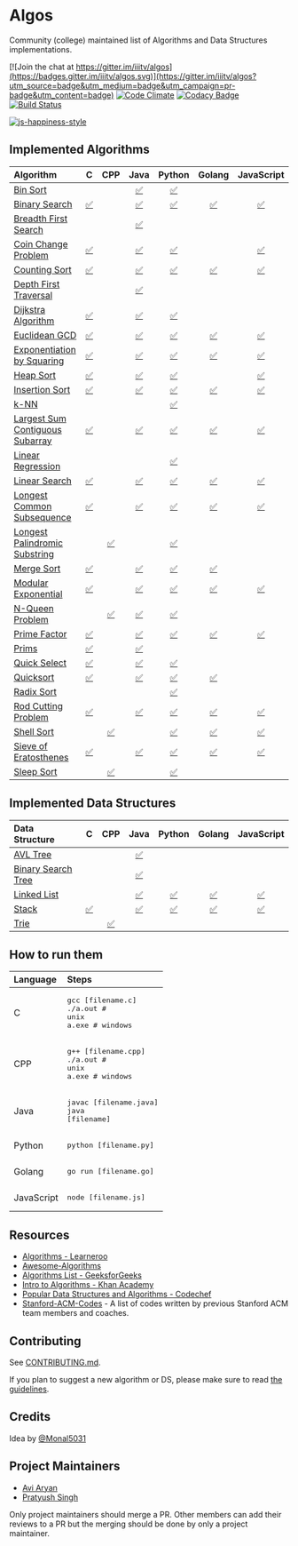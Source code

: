 # Algos

Community (college) maintained list of Algorithms and Data Structures implementations.

[![Join the chat at https://gitter.im/iiitv/algos](https://badges.gitter.im/iiitv/algos.svg)](https://gitter.im/iiitv/algos?utm_source=badge&utm_medium=badge&utm_campaign=pr-badge&utm_content=badge)
[![Code Climate](https://codeclimate.com/github/iiitv/algos/badges/gpa.svg)](https://codeclimate.com/github/iiitv/algos)
[![Codacy Badge](https://api.codacy.com/project/badge/Grade/c10c3fd13edb475ca1bf77d4291d54b4)](https://www.codacy.com/app/aviaryan/algos?utm_source=github.com&amp;utm_medium=referral&amp;utm_content=iiitv/algos&amp;utm_campaign=Badge_Grade)
[![Build Status](https://travis-ci.org/iiitv/algos.svg?branch=master)](https://travis-ci.org/iiitv/algos)

[![js-happiness-style](https://cdn.rawgit.com/JedWatson/happiness/master/badge.svg)](https://github.com/JedWatson/happiness)


## Implemented Algorithms


| Algorithm | C | CPP | Java | Python | Golang | JavaScript |
|:--------------|:----------------:|:----------------:|:----------------:|:-----------------:|:-----------------:|:-----------------:|
| [Bin Sort](http://www.cdn.geeksforgeeks.org/bucket-sort-2/)| | |[:white_check_mark:](bin_sort/BinSort.java) | [:white_check_mark:](bin_sort/bin_sort.py) | | |
| [Binary Search](https://en.wikipedia.org/wiki/Binary_search_algorithm) | [:white_check_mark:](binary_search/binary_search.c) | | [:white_check_mark:](binary_search/BinarySearch.java) | [:white_check_mark:](binary_search/binary_search.py) | [:white_check_mark:](binary_search/binary_search.go) | [:white_check_mark:](binary_search/binarySearch.js) |
| [Breadth First Search](https://en.wikipedia.org/wiki/Breadth-first_search) | | | [:white_check_mark:](breadth_first_search/BreadthFirstSearch.java) | | | |
| [Coin Change Problem](http://www.algorithmist.com/index.php/Coin_Change) | [:white_check_mark:](coin_change_problem/coin_change_problem.c) | | [:white_check_mark:](coin_change_problem/CoinChange.java) | [:white_check_mark:](coin_change_problem/coin_change_problem.py) | | [:white_check_mark:](coin_change_problem/coinChangeProblem.js) |
| [Counting Sort](http://www.geeksforgeeks.org/counting-sort/)| [:white_check_mark:](counting_sort/counting_sort.c) | | [:white_check_mark:](counting_sort/CountingSort.java) | [:white_check_mark:](counting_sort/counting_sort.py) | [:white_check_mark:](counting_sort/counting_sort.go) | [:white_check_mark:](counting_sort/countingSort.js) |
| [Depth First Traversal](http://www.geeksforgeeks.org/depth-first-traversal-for-a-graph/) | | | [:white_check_mark:](depth_first_traversal/DepthFirstTraversal.java) | | | |
| [Dijkstra Algorithm](https://en.wikipedia.org/wiki/Dijkstra's_algorithm) | [:white_check_mark:](dijkstra/dijkstra.c) | | [:white_check_mark:](dijkstra/Dijkstra.java) | [:white_check_mark:](dijkstra/dijkstra.py) | | |
| [Euclidean GCD](https://en.wikipedia.org/wiki/Euclidean_algorithm) | [:white_check_mark:](euclidean_gcd/euclidean_gcd.c) | | [:white_check_mark:](euclidean_gcd/EuclideanGCD.java) | [:white_check_mark:](euclidean_gcd/euclidean_gcd.py) | [:white_check_mark:](euclidean_gcd/euclidean_gcd.go) | [:white_check_mark:](euclidean_gcd/euclideanGCD.js) |
| [Exponentiation by Squaring](https://en.wikipedia.org/wiki/Exponentiation_by_squaring) | [:white_check_mark:](exponentiation_by_squaring/exponentiation_by_squaring.c) | | [:white_check_mark:](exponentiation_by_squaring/ExponentiationBySquaring.java) | [:white_check_mark:](exponentiation_by_squaring/exponentiation_by_squaring.py) | [:white_check_mark:](exponentiation_by_squaring/exponentiation_by_squaring.go) | [:white_check_mark:](exponentiation_by_squaring/exponentiationBySquaring.js) |
| [Heap Sort](https://en.wikipedia.org/wiki/Heapsort) | [:white_check_mark:](heap_sort/heap_sort.c) | | [:white_check_mark:](heap_sort/HeapSort.java) | [:white_check_mark:](heap_sort/heap_sort.py) | | [:white_check_mark:](heap_sort/heapSort.js) |
| [Insertion Sort](https://en.wikipedia.org/wiki/Insertion_sort) | [:white_check_mark:](insertion_sort/insertion_sort.c) | | [:white_check_mark:](insertion_sort/InsertionSort.java)| [:white_check_mark:](insertion_sort/insertion_sort.py) | [:white_check_mark:](insertion_sort/insertion_sort.go) | [:white_check_mark:](insertion_sort/insertionSort.js) |
| [k-NN](https://en.wikipedia.org/wiki/K-nearest_neighbors_algorithm) | | | | [:white_check_mark:](k_nn/k_nn.py) | | |
| [Largest Sum Contiguous Subarray](http://www.geeksforgeeks.org/largest-sum-contiguous-subarray/) | [:white_check_mark:](largest_sum_contiguous_subarray/largestSumContiguousSubarray.c) | | [:white_check_mark:](largest_sum_contiguous_subarray/LargestSumContiguousSubarray.java) | [:white_check_mark:](largest_sum_contiguous_subarray/largest_sum_contiguous_subarray.py) | [:white_check_mark:](largest_sum_contiguous_subarray/largestSumContiguousSubarray.go) | [:white_check_mark:](largest_sum_contiguous_subarray/largestSumContiguousSubarray.js) |
| [Linear Regression](https://en.wikipedia.org/wiki/Linear_regression) | | | | [:white_check_mark:](linear_regression/linear_regression.py) | | |
| [Linear Search](https://en.wikipedia.org/wiki/Linear_search) | [:white_check_mark:](linear_search/linear_search.c) | | [:white_check_mark:](linear_search/LinearSearch.java) | [:white_check_mark:](linear_search/linear_search.py) | [:white_check_mark:](linear_search/linear-search.go) | [:white_check_mark:](linear_search/linearSearch.js) |
| [Longest Common Subsequence](http://www.geeksforgeeks.org/dynamic-programming-set-4-longest-common-subsequence) | [:white_check_mark:](longest_common_subsequence/longestCommonSubsequence.c) | | [:white_check_mark:](longest_common_subsequence/LongestCommonSubsequence.java) | [:white_check_mark:](longest_common_subsequence/longest_common_subsequence.py) | [:white_check_mark:](longest_common_subsequence/longestCommonSubsequence.go) | [:white_check_mark:](longest_common_subsequence/longestCommonSubsequence.js) |
| [Longest Palindromic Substring](http://www.geeksforgeeks.org/longest-palindrome-substring-set-1/) | | [:white_check_mark:](longest_palindromic_substring/longest_palindromic_substring.cpp) | | [:white_check_mark:](longest_palindromic_substring/longest_palindromic_substring.py) | | |
| [Merge Sort](https://www.khanacademy.org/computing/computer-science/algorithms/merge-sort/a/overview-of-merge-sort) | [:white_check_mark:](merge_sort/merge_sort.c) | | [:white_check_mark:](merge_sort/MergeSort.java) | [:white_check_mark:](merge_sort/merge_sort.py) | [:white_check_mark:](merge_sort/merge_sort.go) | |
| [Modular Exponential](http://www.geeksforgeeks.org/modular-exponentiation-power-in-modular-arithmetic/) | [:white_check_mark:](modular_exponential/modular_exponential.c) | | [:white_check_mark:](modular_exponential/ModularExponential.java) | [:white_check_mark:](modular_exponential/modular_exponential.py) | [:white_check_mark:](modular_exponential/modular_exponential.go) | [:white_check_mark:](modular_exponential/modularExponential.js) |
| [N-Queen Problem](https://en.wikipedia.org/wiki/Eight_queens_puzzle) | | [:white_check_mark:](n_queen_problem/NQueenProblem.cpp) | [:white_check_mark:](n_queen_problem/NQueenProblem.java) | [:white_check_mark:](n_queen_problem/n_queen_problem.py) | | |
| [Prime Factor](https://en.wikipedia.org/wiki/Prime_factor) | [:white_check_mark:](prime_factor/prime_factor.c) | | [:white_check_mark:](prime_factor/PrimeFactor.java) | [:white_check_mark:](prime_factor/prime_factor.py) | [:white_check_mark:](prime_factor/prime_factor.go) | [:white_check_mark:](prime_factor/primeFactor.js) |
| [Prims](https://en.wikipedia.org/wiki/Prim%27s_algorithm) | [:white_check_mark:](prims/prims.c) | | [:white_check_mark:](prims/Prims.java) | | | |
| [Quick Select](https://en.wikipedia.org/wiki/Quickselect) | [:white_check_mark:](quick_select/quick_select.c) | | [:white_check_mark:](quick_select/QuickSelect.java) | [:white_check_mark:](quick_select/quick_select.py) | | |
| [Quicksort](https://en.wikipedia.org/wiki/Quicksort) | [:white_check_mark:](quicksort/quicksort.c) | | [:white_check_mark:](quicksort/QuickSort.java) | [:white_check_mark:](quicksort/quick_sort.py) | [:white_check_mark:](quicksort/quick_sort.go) | |
| [Radix Sort](http://www.geeksforgeeks.org/radix-sort/) | | | | [:white_check_mark:](radix_sort/radix_sort.py) | | |
| [Rod Cutting Problem](http://www.geeksforgeeks.org/dynamic-programming-set-13-cutting-a-rod/) | [:white_check_mark:](rod_cutting_problem/rod_cutting.c) | | [:white_check_mark:](rod_cutting_problem/RodCutting.java) | [:white_check_mark:](rod_cutting_problem/rod_cutting.py) | [:white_check_mark:](rod_cutting_problem/rod_cutting.go) | [:white_check_mark:](rod_cutting_problem/rodCuttingProblem.js) |
| [Shell Sort](https://en.wikipedia.org/wiki/Shellsort) | | [:white_check_mark:](shell_sort/ShellSort.cpp) | | [:white_check_mark:](/shell_sort/shell_sort.py) | [:white_check_mark:](shell_sort/shell_sort.go) | [:white_check_mark:](shell_sort/shellSort.js) |
| [Sieve of Eratosthenes](https://en.wikipedia.org/wiki/Sieve_of_Eratosthenes) | [:white_check_mark:](sieve_of_eratosthenes/sieveOfEratosthenes.c) | | [:white_check_mark:](sieve_of_eratosthenes/SieveOfEratosthenes.java) | [:white_check_mark:](sieve_of_eratosthenes/sieve_of_eratosthenes.py) | [:white_check_mark:](sieve_of_eratosthenes/sieve_of_eratosthenes.go) | [:white_check_mark:](sieve_of_eratosthenes/sieveOfEratosthenes.js) |
| [Sleep Sort](http://www.geeksforgeeks.org/sleep-sort-king-laziness-sorting-sleeping/) | | [:white_check_mark:](sleep_sort/sleep_sort.cpp) | | [:white_check_mark:](sleep_sort/sleep_sort.py) | | |


## Implemented Data Structures

| Data Structure | C | CPP | Java | Python | Golang | JavaScript |
|:--------------|:----------------:|:----------------:|:----------------:|:-----------------:|:-----------------:|:-----------------:|
| [AVL Tree](http://www.geeksforgeeks.org/avl-tree-set-1-insertion)| | |[:white_check_mark:](avl_tree/AvlTree.java) | | | |
| [Binary Search Tree](https://en.wikipedia.org/wiki/Binary_search_tree) | | | [:white_check_mark:](binary_search_tree/BinarySearchTree.java) | | | |
| [Linked List](https://en.wikipedia.org/wiki/Linked_list) | | | [:white_check_mark:](linked_list/LinkedList.java) | [:white_check_mark:](linked_list/linked_list.py) | [:white_check_mark:](linked_list/linked_list.go) | [:white_check_mark:](linked_list/linkedList.js) |
| [Stack](https://en.wikipedia.org/wiki/Stack_(abstract_data_type)) | [:white_check_mark:](stack/stack.c) | | [:white_check_mark:](stack/Stack.java) | [:white_check_mark:](stack/stack.py) | [:white_check_mark:](stack/stack.go) | [:white_check_mark:](stack/stack.js) |
| [Trie](https://en.wikipedia.org/wiki/Trie) | | [:white_check_mark:](trie/trie.cpp) | | | | |


## How to run them

| Language | Steps |
|:--------------|:----------------|
| C |<pre>gcc [filename.c]<br>./a.out  # unix<br>a.exe  # windows</pre>|
| CPP |<pre>g++ [filename.cpp]<br>./a.out # unix<br>a.exe # windows</pre>|
| Java |<pre>javac [filename.java]<br>java [filename]</pre>|
| Python |<pre>python [filename.py]</pre>|
| Golang |<pre>go run [filename.go]</pre>|
| JavaScript |<pre>node [filename.js]</pre>|


## Resources

* [Algorithms - Learneroo](https://www.learneroo.com/subjects/8)
* [Awesome-Algorithms](https://github.com/tayllan/awesome-algorithms)
* [Algorithms List - GeeksforGeeks](http://www.geeksforgeeks.org/fundamentals-of-algorithms/)
* [Intro to Algorithms - Khan Academy](https://www.khanacademy.org/computing/computer-science/algorithms)
* [Popular Data Structures and Algorithms - Codechef](https://discuss.codechef.com/questions/48877/data-structures-and-algorithms)
* [Stanford-ACM-Codes](https://github.com/jaehyunp/stanfordacm) - A list of codes written by previous Stanford ACM team members and coaches.



## Contributing

See [CONTRIBUTING.md](CONTRIBUTING.md).

If you plan to suggest a new algorithm or DS, please make sure to read [the guidelines](CONTRIBUTING.md#sa).


## Credits

Idea by [@Monal5031](https://github.com/Monal5031)


## Project Maintainers

* [Avi Aryan](https://github.com/aviaryan)
* [Pratyush Singh](https://github.com/singhpratyush)

Only project maintainers should merge a PR. Other members can add their reviews to a PR but the merging should be done by only a project maintainer.
